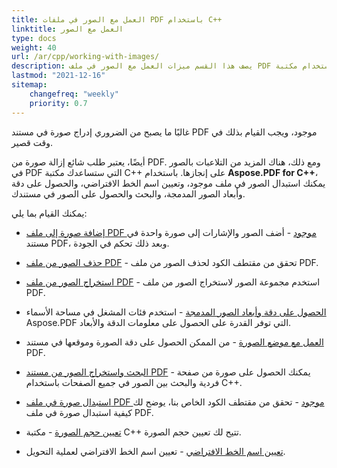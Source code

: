 ```yaml
---
title: العمل مع الصور في ملفات PDF باستخدام C++
linktitle: العمل مع الصور
type: docs
weight: 40
url: /ar/cpp/working-with-images/
description: يصف هذا القسم ميزات العمل مع الصور في ملف PDF باستخدام مكتبة C++.
lastmod: "2021-12-16"
sitemap:
    changefreq: "weekly"
    priority: 0.7
---
```


غالبًا ما يصبح من الضروري إدراج صورة في مستند PDF موجود، ويجب القيام بذلك في وقت قصير.

أيضًا، يعتبر طلب شائع إزالة صورة من PDF. ومع ذلك، هناك المزيد من التلاعبات بالصور في PDF التي ستساعدك مكتبة C++ على إنجازها. باستخدام **Aspose.PDF for C++**، يمكنك استبدال الصور في ملف موجود، وتعيين اسم الخط الافتراضي، والحصول على دقة وأبعاد الصور المدمجة، والبحث والحصول على الصور في مستندك.

يمكنك القيام بما يلي:

- [إضافة صورة إلى ملف PDF موجود](/pdf/ar/cpp/add-image-to-existing-pdf-file/) - أضف الصور والإشارات إلى صورة واحدة في مستند PDF، وبعد ذلك تحكم في الجودة.

- [حذف الصور من ملف PDF](/pdf/ar/cpp/delete-images-from-pdf-file/) - تحقق من مقتطف الكود لحذف الصور من ملف PDF.
- [استخراج الصور من ملف PDF](/pdf/ar/cpp/extract-images-from-pdf-file/) - استخدم مجموعة الصور لاستخراج الصور من ملف PDF.
- [الحصول على دقة وأبعاد الصور المدمجة](/pdf/ar/cpp/get-resolution-and-dimensions-of-embedded-images/) - استخدم فئات المشغل في مساحة الأسماء Aspose.PDF التي توفر القدرة على الحصول على معلومات الدقة والأبعاد.
- [العمل مع موضع الصورة](/pdf/ar/cpp/working-with-image-placement/) - من الممكن الحصول على دقة الصورة وموقعها في مستند PDF.
- [البحث واستخراج الصور من مستند PDF](/pdf/ar/cpp/search-and-get-images-from-pdf-document/) - يمكنك الحصول على صورة من صفحة فردية والبحث بين الصور في جميع الصفحات باستخدام C++.
- [استبدال صورة في ملف PDF موجود](/pdf/ar/cpp/replace-image-in-existing-pdf-file/) - تحقق من مقتطف الكود الخاص بنا، يوضح لك كيفية استبدال صورة في ملف PDF.
- [تعيين حجم الصورة](/pdf/ar/cpp/set-image-size/) - مكتبة C++ تتيح لك تعيين حجم الصورة.

- [تعيين اسم الخط الافتراضي](/pdf/ar/cpp/set-default-font-name/) - تعيين اسم الخط الافتراضي لعملية التحويل.
